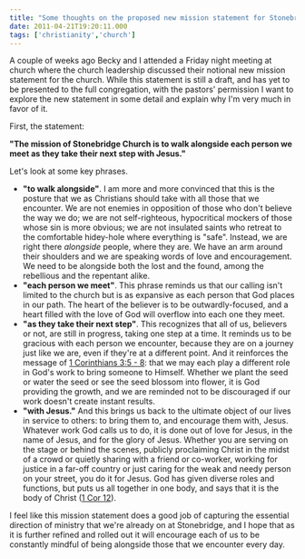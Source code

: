 ```yaml
---
title: "Some thoughts on the proposed new mission statement for Stonebridge"
date: 2011-04-21T19:20:11.000
tags: ['christianity','church']
---
```


A couple of weeks ago Becky and I attended a Friday night meeting at church where the church leadership discussed their notional new mission statement for the church. While this statement is still a draft, and has yet to be presented to the full congregation, with the pastors' permission I want to explore the new statement in some detail and explain why I'm very much in favor of it.

First, the statement:

**"The mission of Stonebridge Church is to walk alongside each person we meet as they take their next step with Jesus."**

Let's look at some key phrases.

- **"to walk alongside"**. I am more and more convinced that this is the posture that we as Christians should take with all those that we encounter. We are not enemies in opposition of those who don't believe the way we do; we are not self-righteous, hypocritical mockers of those whose sin is more obvious; we are not insulated saints who retreat to the comfortable hidey-hole where everything is "safe". Instead, we are right there _alongside_ people, where they are. We have an arm around their shoulders and we are speaking words of love and encouragement. We need to be alongside both the lost and the found, among the rebellious and the repentant alike.
- **"each person we meet"**. This phrase reminds us that our calling isn't limited to the church but is as expansive as each person that God places in our path. The heart of the believer is to be outwardly-focused, and a heart filled with the love of God will overflow into each one they meet.
- **"as they take their next step"**. This recognizes that all of us, believers or not, are still in progress, taking one step at a time. It reminds us to be gracious with each person we encounter, because they are on a journey just like we are, even if they're at a different point. And it reinforces the message of [1 Corinthians 3:5 - 8](http://esv.to/1Co3.5-8): that we may each play a different role in God's work to bring someone to Himself. Whether we plant the seed or water the seed or see the seed blossom into flower, it is God providing the growth, and we are reminded not to be discouraged if our work doesn't create instant results.
- **"with Jesus."** And this brings us back to the ultimate object of our lives in service to others: to bring them to, and encourage them with, Jesus. Whatever work God calls us to do, it is done out of love for Jesus, in the name of Jesus, and for the glory of Jesus. Whether you are serving on the stage or behind the scenes, publicly proclaiming Christ in the midst of a crowd or quietly sharing with a friend or co-worker, working for justice in a far-off country or just caring for the weak and needy person on your street, you do it for Jesus. God has given diverse roles and functions, but puts us all together in one body, and says that it is the body of Christ ([1 Cor 12](http://www.esvonline.org/search/1+cor+12/)).

I feel like this mission statement does a good job of capturing the essential direction of ministry that we're already on at Stonebridge, and I hope that as it is further refined and rolled out it will encourage each of us to be constantly mindful of being alongside those that we encounter every day.
